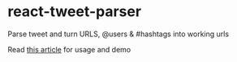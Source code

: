 # react-tweet-parser
Parse tweet and turn URLS, @users &amp; #hashtags into working urls

Read [this article](http://blog.sodhanalibrary.com/2016/12/react-tweet-parser-parse-tweets-using.html) for usage and demo
